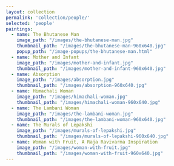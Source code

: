 ```yaml
---
layout: collection
permalink: 'collection/people/'
selected: 'people'
paintings:
  - name: The Bhutanese Man
    image_path: "/images/the-bhutanese-man.jpg"
    thumbnail_path: "/images/the-bhutanese-man-960x640.jpg"
    popup_path: "/image-popups/the-bhutanese-man.html"
  - name: Mother and Infant
    image_path: "/images/mother-and-infant.jpg"
    thumbnail_path: "/images/mother-and-infant-960x640.jpg"
  - name: Absorption
    image_path: "/images/absorption.jpg"
    thumbnail_path: "/images/absorption-960x640.jpg"
  - name: Himachali Woman
    image_path: "/images/himachali-woman.jpg"
    thumbnail_path: "/images/himachali-woman-960x640.jpg"
  - name: The Lambani Woman
    image_path: "/images/the-lambani-woman.jpg"
    thumbnail_path: "/images/the-lambani-woman-960x640.jpg"
  - name: The Murals of Lepakshi
    image_path: "/images/murals-of-lepakshi.jpg"
    thumbnail_path: "/images/murals-of-lepakshi-960x640.jpg"
  - name: Woman with Fruit, A Raja Ravivarma Inspiration
    image_path: "/images/woman-with-fruit.jpg"
    thumbnail_path: "/images/woman-with-fruit-960x640.jpg"
---
```

